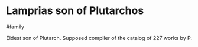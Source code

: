 # Lamprias son of Plutarchos

#family 

Eldest son of Plutarch. Supposed compiler of the catalog of 227 works by P.
